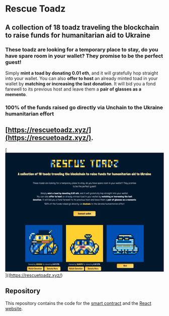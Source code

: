 # Rescue Toadz

## A collection of 18 toadz traveling the blockchain to raise funds for humanitarian aid to Ukraine

### These toadz are looking for a temporary place to stay, do you have spare room in your wallet? They promise to be the perfect guest!

Simply **mint a toad by donating 0.01 eth**, and it will gratefully hop straight into your wallet.
You can also **offer to host** an already minted toad in your wallet by **matching or increasing the last donation**. It will bid you a fond farewell to its previous host and leave them a **pair of glasses as a memento**.

### 100% of the funds raised go directly via Unchain to the Ukraine humanitarian effort

## [https://rescuetoadz.xyz/](https://rescuetoadz.xyz/).

[![Rescue Toadz Website](assets/website_screenshot.jpg)]((https://rescuetoadz.xyz/)

## Repository

This repository contains the code for the [smart contract](contract/) and the [React website](website/).
